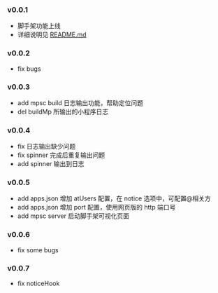 ### v0.0.1

- 脚手架功能上线
- 详细说明见 [README.md](./README.md)

### v0.0.2

- fix bugs

### v0.0.3

- add mpsc build 日志输出功能，帮助定位问题
- del buildMp 所输出的小程序日志

### v0.0.4

- fix 日志输出缺少问题
- fix spinner 完成后重复输出问题
- add spinner 输出到日志

### v0.0.5

- add apps.json 增加 atUsers 配置，在 notice 选项中，可配置@相关方
- add apps.json 增加 port 配置，使用网页版的 http 端口号
- add mpsc server 启动脚手架可视化页面

### v0.0.6

- fix some bugs

### v0.0.7

- fix noticeHook
